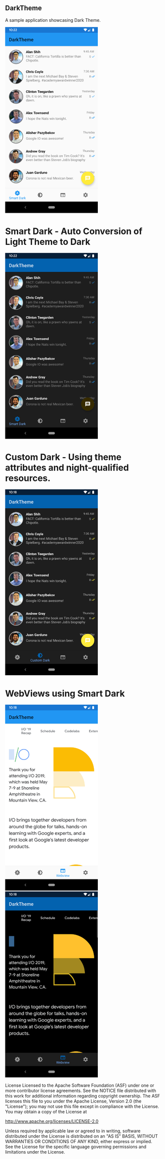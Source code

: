 ## DarkTheme

A sample application showcasing Dark Theme.

<img src="https://github.com/CapTechMobile/DarkTheme/blob/master/Screenshots/LightTheme.png" width="300">

# Smart Dark - Auto Conversion of Light Theme to Dark

<img src="https://github.com/CapTechMobile/DarkTheme/blob/master/Screenshots/DarkThemeSmart.png" width="300">

# Custom Dark - Using theme attributes and night-qualified resources.

<img src="https://github.com/CapTechMobile/DarkTheme/blob/master/Screenshots/DarkThemeCustom.png" width="300">

# WebViews using Smart Dark

<img src="https://github.com/CapTechMobile/DarkTheme/blob/master/Screenshots/LightThemeWebView.png" width="300"><img src="https://github.com/CapTechMobile/DarkTheme/blob/master/Screenshots/DarkThemeWebView.png" width="300">


License
Licensed to the Apache Software Foundation (ASF) under one or more contributor license agreements. See the NOTICE file distributed with this work for additional information regarding copyright ownership. The ASF licenses this file to you under the Apache License, Version 2.0 (the "License"); you may not use this file except in compliance with the License. You may obtain a copy of the License at

http://www.apache.org/licenses/LICENSE-2.0

Unless required by applicable law or agreed to in writing, software distributed under the License is distributed on an "AS IS" BASIS, WITHOUT WARRANTIES OR CONDITIONS OF ANY KIND, either express or implied. See the License for the specific language governing permissions and limitations under the License.

